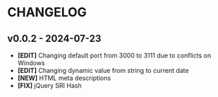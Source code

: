 # CHANGELOG

## v0.0.2 - 2024-07-23

- **[EDIT]** Changing default port from 3000 to 3111 due to conflicts on Windows
- **[EDIT]** Changing dynamic value from string to current date
- **[NEW]** HTML meta descriptions
- **[FIX]** jQuery SRI Hash
